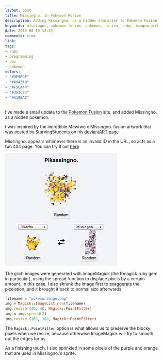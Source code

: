 ```yaml
---
layout: post
title: Missingno. in Pokemon Fusion
description: Adding Missingno. as a hidden character to Pokemon Fusion
keywords: missingno, pokemon fusion, pokemon, fusion, ruby, imagemagick, glitch
date: 2014-08-10 18:49
comments: true
link: 
tags:
- ruby
- programming
- dev
- pokemon
colors:
- "#9E9B9F"
- "#A8A3A8"
- "#F5CA44"
- "#363C74"
- "#A19BAC"
---
```


I've made a small update to the [Pokemon Fusion](http://pokemon.alexonsager.net) site, and added Missingno. as a hidden pokemon.

I was inspired by the incredible Mewtwo x Missingno. fusion artwork that was posted by StarvingStudents on his [deviantART page](http://starvingstudents.deviantart.com/art/Mewssingno-472862222)

Missingno. appears whenever there is an invalid ID in the URL, so acts as a fun 404 page. You can try it out [here](http://pokemon.alexonsager.net/25/0)

<!-- more -->

![Pikassingno.](/assets/pikassingno.png)

The glich images were generated with ImageMagick (the Rmagick ruby gem in particular), using the spread function to displace pixels by a certain amount. In this case, I also shrunk the image first to exaggerate the pixelation, and it brought it back to normal size afterwards.

```ruby
filename = "pokemonimage.png"
img = Magick::ImageList.new(filename)
img.resize!(40, 40, Magick::PointFilter)
img = img.spread(2)
img.resize!(160, 160, Magick::PointFilter)
```

The `Magick::PointFilter` option is what allows us to preserve the blocky pixels when we resize, because otherwise ImageMagick will try to smooth out the edges for us.

As a finishing touch, I also sprinkled in some pixels of the purple and orange that are used in Missingno.'s sprite.
